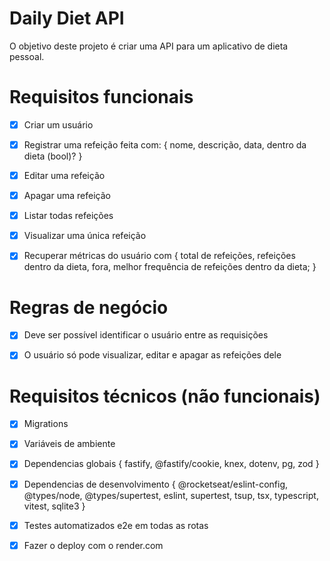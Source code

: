 # Daily Diet API
O objetivo deste projeto é criar uma API para um aplicativo de dieta pessoal.  

# Requisitos funcionais

  - [x] Criar um usuário
  - [x] Registrar uma refeição feita com:
        { 
          nome,
          descrição,
          data,
          dentro da dieta (bool)? 
        }
  - [x] Editar uma refeição
  - [x] Apagar uma refeição
  - [x] Listar todas refeições
  - [x] Visualizar uma única refeição
  - [x] Recuperar métricas do usuário com {
          total de refeições,
          refeições dentro da dieta,
          fora,
          melhor frequência de refeições dentro da dieta;
        }


# Regras de negócio

  - [x] Deve ser possível identificar o usuário entre as requisições
  - [x] O usuário só pode visualizar, editar e apagar as refeições dele 




# Requisitos técnicos (não funcionais)

  - [x] Migrations
  - [x] Variáveis de ambiente
  - [x] Dependencias globais {
        fastify, @fastify/cookie,
        knex,
        dotenv,
        pg,
        zod
      } 
  - [x] Dependencias de desenvolvimento {
        @rocketseat/eslint-config,
        @types/node,
        @types/supertest,
        eslint,
        supertest,
        tsup,
        tsx,
        typescript,
        vitest,
        sqlite3
      }
  - [x] Testes automatizados e2e em todas as rotas
  - [x] Fazer o deploy com o render.com
      
      